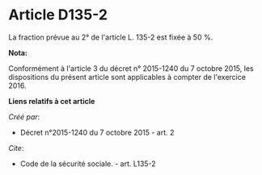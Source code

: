 # Article D135-2

La fraction prévue au 2° de l'article L. 135-2 est fixée à 50 %.

**Nota:**

Conformément à l'article 3 du décret n° 2015-1240 du 7 octobre 2015,  les dispositions du présent article sont applicables à
compter de  l'exercice 2016.

**Liens relatifs à cet article**

_Créé par_:

  - Décret n°2015-1240 du 7 octobre 2015 - art. 2

_Cite_:

  - Code de la sécurité sociale. - art. L135-2
